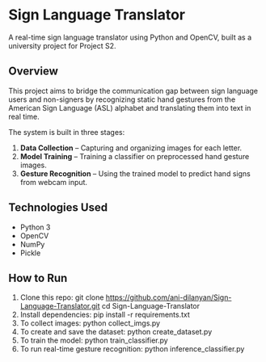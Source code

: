 # Sign Language Translator
A real-time sign language translator using Python and OpenCV, built as a university project for Project S2.

## Overview
This project aims to bridge the communication gap between sign language users and non-signers by recognizing static hand gestures from the American Sign Language (ASL) alphabet and translating them into text in real time.

The system is built in three stages:
1. **Data Collection** – Capturing and organizing images for each letter.
2. **Model Training** – Training a classifier on preprocessed hand gesture images.
3. **Gesture Recognition** – Using the trained model to predict hand signs from webcam input.

## Technologies Used
- Python 3
- OpenCV
- NumPy
- Pickle

## How to Run
1. Clone this repo: git clone https://github.com/ani-dilanyan/Sign-Language-Translator.git cd Sign-Language-Translator
3. Install dependencies: pip install -r requirements.txt
4. To collect images: python collect_imgs.py
5. To create and save the dataset: python create_dataset.py
6. To train the model: python train_classifier.py
7. To run real-time gesture recognition: python inference_classifier.py


